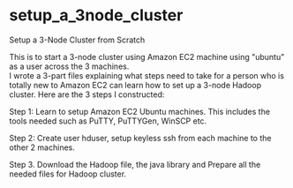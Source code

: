 # setup_a_3node_cluster
Setup a 3-Node Cluster from Scratch

This is to start a 3-node cluster using Amazon EC2 machine using "ubuntu" as a user across the 3 machines.   
I wrote a 3-part files explaining what steps need to take for a person who is totally new to Amazon EC2 can learn how to set up a 3-node Hadoop cluster.   Here are the 3 steps I constructed:

Step 1: Learn to setup Amazon EC2 Ubuntu machines.  This includes the tools needed such as PuTTY, PuTTYGen, WinSCP etc.

Step 2: Create user hduser, setup keyless ssh from each machine to the other 2 machines.

Step 3. Download the Hadoop file, the java library and Prepare all the needed files for Hadoop cluster.
